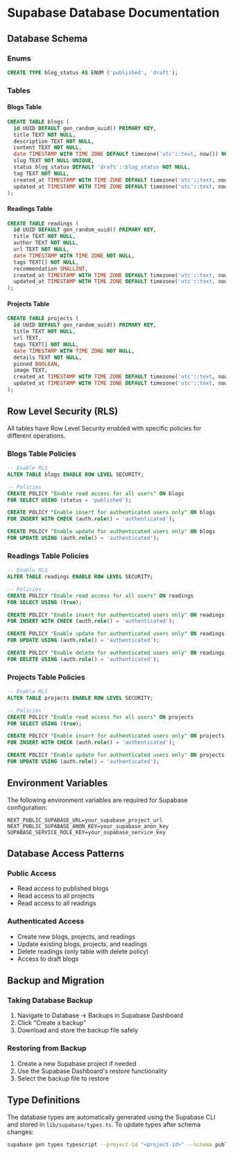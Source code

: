 # Supabase Database Documentation

## Database Schema

### Enums

```sql
CREATE TYPE blog_status AS ENUM ('published', 'draft');
```

### Tables

#### Blogs Table
```sql
CREATE TABLE blogs (
  id UUID DEFAULT gen_random_uuid() PRIMARY KEY,
  title TEXT NOT NULL,
  description TEXT NOT NULL,
  content TEXT NOT NULL,
  date TIMESTAMP WITH TIME ZONE DEFAULT timezone('utc'::text, now()) NOT NULL,
  slug TEXT NOT NULL UNIQUE,
  status blog_status DEFAULT 'draft'::blog_status NOT NULL,
  tag TEXT NOT NULL,
  created_at TIMESTAMP WITH TIME ZONE DEFAULT timezone('utc'::text, now()) NOT NULL,
  updated_at TIMESTAMP WITH TIME ZONE DEFAULT timezone('utc'::text, now()) NOT NULL
);
```

#### Readings Table
```sql
CREATE TABLE readings (
  id UUID DEFAULT gen_random_uuid() PRIMARY KEY,
  title TEXT NOT NULL,
  author TEXT NOT NULL,
  url TEXT NOT NULL,
  date TIMESTAMP WITH TIME ZONE NOT NULL,
  tags TEXT[] NOT NULL,
  recommendation SMALLINT,
  created_at TIMESTAMP WITH TIME ZONE DEFAULT timezone('utc'::text, now()) NOT NULL,
  updated_at TIMESTAMP WITH TIME ZONE DEFAULT timezone('utc'::text, now()) NOT NULL
);
```

#### Projects Table
```sql
CREATE TABLE projects (
  id UUID DEFAULT gen_random_uuid() PRIMARY KEY,
  title TEXT NOT NULL,
  url TEXT,
  tags TEXT[] NOT NULL,
  date TIMESTAMP WITH TIME ZONE NOT NULL,
  details TEXT NOT NULL,
  pinned BOOLEAN,
  image TEXT,
  created_at TIMESTAMP WITH TIME ZONE DEFAULT timezone('utc'::text, now()) NOT NULL,
  updated_at TIMESTAMP WITH TIME ZONE DEFAULT timezone('utc'::text, now()) NOT NULL
);
```

## Row Level Security (RLS)

All tables have Row Level Security enabled with specific policies for different operations.

### Blogs Table Policies

```sql
-- Enable RLS
ALTER TABLE blogs ENABLE ROW LEVEL SECURITY;

-- Policies
CREATE POLICY "Enable read access for all users" ON blogs
FOR SELECT USING (status = 'published');

CREATE POLICY "Enable insert for authenticated users only" ON blogs
FOR INSERT WITH CHECK (auth.role() = 'authenticated');

CREATE POLICY "Enable update for authenticated users only" ON blogs
FOR UPDATE USING (auth.role() = 'authenticated');
```

### Readings Table Policies

```sql
-- Enable RLS
ALTER TABLE readings ENABLE ROW LEVEL SECURITY;

-- Policies
CREATE POLICY "Enable read access for all users" ON readings
FOR SELECT USING (true);

CREATE POLICY "Enable insert for authenticated users only" ON readings
FOR INSERT WITH CHECK (auth.role() = 'authenticated');

CREATE POLICY "Enable update for authenticated users only" ON readings
FOR UPDATE USING (auth.role() = 'authenticated');

CREATE POLICY "Enable delete for authenticated users only" ON readings
FOR DELETE USING (auth.role() = 'authenticated');
```

### Projects Table Policies

```sql
-- Enable RLS
ALTER TABLE projects ENABLE ROW LEVEL SECURITY;

-- Policies
CREATE POLICY "Enable read access for all users" ON projects
FOR SELECT USING (true);

CREATE POLICY "Enable insert for authenticated users only" ON projects
FOR INSERT WITH CHECK (auth.role() = 'authenticated');

CREATE POLICY "Enable update for authenticated users only" ON projects
FOR UPDATE USING (auth.role() = 'authenticated');
```

## Environment Variables

The following environment variables are required for Supabase configuration:

```env
NEXT_PUBLIC_SUPABASE_URL=your_supabase_project_url
NEXT_PUBLIC_SUPABASE_ANON_KEY=your_supabase_anon_key
SUPABASE_SERVICE_ROLE_KEY=your_supabase_service_key
```

## Database Access Patterns

### Public Access
- Read access to published blogs
- Read access to all projects
- Read access to all readings

### Authenticated Access
- Create new blogs, projects, and readings
- Update existing blogs, projects, and readings
- Delete readings (only table with delete policy)
- Access to draft blogs

## Backup and Migration

### Taking Database Backup
1. Navigate to Database → Backups in Supabase Dashboard
2. Click "Create a backup"
3. Download and store the backup file safely

### Restoring from Backup
1. Create a new Supabase project if needed
2. Use the Supabase Dashboard's restore functionality
3. Select the backup file to restore

## Type Definitions

The database types are automatically generated using the Supabase CLI and stored in `lib/supabase/types.ts`. To update types after schema changes:

```bash
supabase gen types typescript --project-id "<project-id>" --schema public > lib/supabase/types.ts
``` 